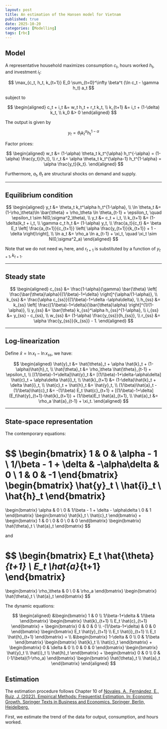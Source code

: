 ```yaml
---
layout: post
title: An estimation of the Hansen model for Vietnam
published: true
date: 2025-10-20
categories: [Modelling]
tags: [rbc]
---
```


## Model

A representative household maximizes consumption $c_t$, hours worked $h_t$, and investment $i_t$:

$$
\max_{c_t, h_t, k_{t+1}} E_0 \sum_{t=0}^\infty \beta^t (\ln c_t - \gamma h_t) a_t
$$

subject to

$$
\begin{aligned}
c_t + i_t &= w_t h_t + r_t k_t, \\
k_{t+1} &= i_t + (1-\delta) k_t, \\
k_0 &> 0
\end{aligned}
$$

The output is given by

$$
y_t = \theta_t k_t^\alpha h_t^{1-\alpha}
$$

Factor prices:

$$
\begin{aligned}
w_t &= (1-\alpha) \theta_t k_t^{\alpha} h_t^{-\alpha} = (1-\alpha) \frac{y_t}{h_t}, \\
r_t &= \alpha \theta_t k_t^{\alpha-1} h_t^{1-\alpha} = \alpha \frac{y_t}{k_t}.
\end{aligned}
$$

Furthermore, $a_t,\theta_t$ are structural shocks on demand and supply.

---

## Equilibrium condition

$$
\begin{aligned}
y_t &= \theta_t k_t^\alpha h_t^{1-\alpha}, \\
\ln \theta_t &= (1-\rho_\theta)\ln \bar{\theta} + \rho_\theta \ln \theta_{t-1} + \epsilon_t, \quad \epsilon_t \sim N(0,\sigma^2_\theta), \\
y_t &= c_t + i_t, \\
k_{t+1} &= (1-\delta)k_t + i_t, \\
\gamma c_t h_t &= (1-\alpha) y_t, \\
\frac{a_t}{c_t} &= \beta E_t \left[ \frac{a_{t+1}}{c_{t+1}} \left( \alpha \frac{y_{t+1}}{k_{t+1}} + 1 - \delta \right)\right], \\
\ln a_t &= \rho_a \ln a_{t-1} + \xi_t, \quad \xi_t \sim N(0,\sigma^2_a)
\end{aligned}
$$

Note that we do not need $w_t$ here, and $r_{t+1}$ is substituted by a function of $y_{t+1},k_{t+1}$.

---

## Steady state

$$
\begin{aligned}
c_{ss} &= \frac{1-\alpha}{\gamma} \bar{\theta} \left[ \frac{\bar{\theta}\alpha}{(1/\beta)-1+\delta} \right]^{\alpha/(1-\alpha)}, \\
k_{ss} &= \frac{\alpha c_{ss}}{(1/\beta)-1+\delta -\alpha\delta}, \\
h_{ss} &= k_{ss} \left[ \frac{(1/\beta)-1+\delta}{\bar{\theta}\alpha} \right]^{1/(1-\alpha)}, \\
y_{ss} &= \bar{\theta} k_{ss}^\alpha h_{ss}^{1-\alpha}, \\
i_{ss} &= y_{ss} - c_{ss}, \\
w_{ss} &= (1-\alpha) \frac{y_{ss}}{h_{ss}}, \\
r_{ss} &= \alpha \frac{y_{ss}}{k_{ss}} - 1.
\end{aligned}
$$

---

## Log-linearization

Define $\hat{x} = \ln x_t - \ln x_{ss}$, we have:

$$
\begin{aligned}
\hat{y}_t &= \hat{\theta}_t + \alpha \hat{k}_t + (1-\alpha)\hat{h}_t, \\
\hat{\theta}_t &= \rho_\theta \hat{\theta}_{t-1} + \epsilon_t, \\
[(1/\beta)-1+\delta]\hat{y}_t &= [(1/\beta)-1+\delta-\alpha\delta] \hat{c}_t + \alpha\delta \hat{i}_t, \\
\hat{k}_{t+1} &= (1-\delta)\hat{k}_t + \delta \hat{i}_t, \\
\hat{c}_t + \hat{h}_t &= \hat{y}_t, \\
(1/\beta)\hat{a}_t - (1/\beta)\hat{c}_t &= -(1/\beta) E_t \hat{c}_{t+1} + [(1/\beta)-1+\delta](E_t\hat{y}_{t+1}-\hat{k}_{t+1}) + (1/\beta)E_t \hat{a}_{t+1}, \\
\hat{a}_t &= \rho_a \hat{a}_{t-1} + \xi_t.
\end{aligned}
$$

---

## State-space representation

The contemporary equations:

$$
\begin{bmatrix}
1 & 0 & \alpha - 1 \\
1/\beta - 1 + \delta & -\alpha\delta & 0 \\
1 & 0 & -1
\end{bmatrix}
\begin{bmatrix}
\hat{y}_t \\ \hat{i}_t \\ \hat{h}_t
\end{bmatrix}
=
\begin{bmatrix}
\alpha & 0 \\
0 & 1/\beta - 1 + \delta - \alpha\delta \\
0 & 1
\end{bmatrix}
\begin{bmatrix}
\hat{k}_t \\ \hat{c}_t
\end{bmatrix}
+
\begin{bmatrix}
1 & 0 \\ 0 & 0 \\ 0 & 0
\end{bmatrix}
\begin{bmatrix}
\hat{\theta}_t \\ \hat{a}_t
\end{bmatrix}
$$

and

$$
\begin{bmatrix}
E_t \hat{\theta}_{t+1} \\
E_t \hat{a}_{t+1}
\end{bmatrix}
=
\begin{bmatrix}
\rho_\theta & 0 \\
0 & \rho_a
\end{bmatrix}
\begin{bmatrix}
\hat{\theta}_t \\
\hat{a}_t
\end{bmatrix}
$$

The dynamic equations:

$$
\begin{aligned}
&\begin{bmatrix}
1 & 0 \\
1/\beta-1+\delta & 1/\beta
\end{bmatrix}
\begin{bmatrix}
\hat{k}_{t+1} \\ E_t \hat{c}_{t+1}
\end{bmatrix}
+ 
\begin{bmatrix}
0 & 0 & 0 \\
-(1/\beta-1+\delta) & 0 & 0
\end{bmatrix}
\begin{bmatrix}
E_t \hat{y}_{t+1} \\
E_t \hat{i}_{t+1} \\
E_t \hat{h}_{t+1}
\end{bmatrix}
= \\
&\begin{bmatrix}
1-\delta & 0 \\
0 & 1/\beta
\end{bmatrix}
\begin{bmatrix}
\hat{k}_t \\ \hat{c}_t
\end{bmatrix}
+ 
\begin{bmatrix}
0 & \delta & 0 \\
0 & 0 & 0
\end{bmatrix}
\begin{bmatrix}
\hat{y}_t \\ \hat{i}_t \\ \hat{h}_t
\end{bmatrix}
+
\begin{bmatrix}
0 & 0 \\
0 & (-1/\beta)(1-\rho_a)
\end{bmatrix}
\begin{bmatrix}
\hat{\theta}_t \\
\hat{a}_t
\end{bmatrix}
\end{aligned}
$$

## Estimation

The estimation procedure follows Chapter 10 of [Novales, A., Fernández, E., Ruiz, J. (2022). Empirical Methods: Frequentist Estimation. In: Economic Growth. Springer Texts in Business and Economics. Springer, Berlin, Heidelberg.](https://doi.org/10.1007/978-3-662-63982-5_10)

First, we estimate the trend of the data for output, consumption, and hours worked.

